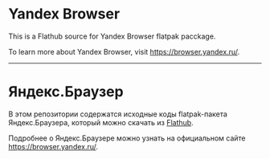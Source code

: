 # Yandex Browser

This is a Flathub source for Yandex Browser flatpak pacckage.

To learn more about Yandex Browser, visit https://browser.yandex.ru/.

---

# Яндекс.Браузер

В этом репозитории содержатся исходные коды flatpak-пакета Яндекс.Браузера, который можно скачать из [Flathub](https://flathub.org/apps/details/ru.yandex.Browser).

Подробнее о Яндекс.Браузере можно узнать на официальном сайте https://browser.yandex.ru/.
